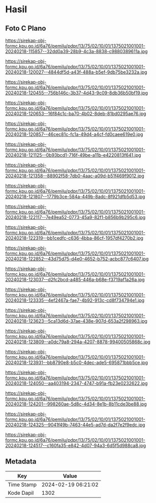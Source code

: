 # Hasil

## Foto C Plano

https://sirekap-obj-formc.kpu.go.id/6a76/pemilu/pdpr/13/75/02/10/01/1375021001001-20240218-115857--32dd0a39-28b9-4c3a-8838-c9880389611a.jpg

https://sirekap-obj-formc.kpu.go.id/6a76/pemilu/pdpr/13/75/02/10/01/1375021001001-20240218-120027--4844df5d-a43f-488a-b5ef-9db75be3232a.jpg

https://sirekap-obj-formc.kpu.go.id/6a76/pemilu/pdpr/13/75/02/10/01/1375021001001-20240218-120455--756b146c-3b37-4d43-9c09-8db36b50bf19.jpg

https://sirekap-obj-formc.kpu.go.id/6a76/pemilu/pdpr/13/75/02/10/01/1375021001001-20240218-120653--16f84c1c-ba70-4b02-8deb-81bd0295ae76.jpg

https://sirekap-obj-formc.kpu.go.id/6a76/pemilu/pdpr/13/75/02/10/01/1375021001001-20240218-120857--46cec81c-fc1a-49d4-a4cf-fd0caee619e0.jpg

https://sirekap-obj-formc.kpu.go.id/6a76/pemilu/pdpr/13/75/02/10/01/1375021001001-20240218-121125--0b93bcd1-716f-49be-a11b-e4220813f641.jpg

https://sirekap-obj-formc.kpu.go.id/6a76/pemilu/pdpr/13/75/02/10/01/1375021001001-20240218-121358--88902f58-7db0-4aac-a09d-b51f469f9012.jpg

https://sirekap-obj-formc.kpu.go.id/6a76/pemilu/pdpr/13/75/02/10/01/1375021001001-20240218-121807--1779b3ce-584a-449b-8adc-8f921dfb5d53.jpg

https://sirekap-obj-formc.kpu.go.id/6a76/pemilu/pdpr/13/75/02/10/01/1375021001001-20240218-122117--7e49ea52-0773-45a9-82f1-b856b9b295c6.jpg

https://sirekap-obj-formc.kpu.go.id/6a76/pemilu/pdpr/13/75/02/10/01/1375021001001-20240218-122319--bb1cedfc-c636-4bba-86cf-1957df4270b2.jpg

https://sirekap-obj-formc.kpu.go.id/6a76/pemilu/pdpr/13/75/02/10/01/1375021001001-20240218-122852--43d75d75-d4e0-4652-b752-acbc877c6407.jpg

https://sirekap-obj-formc.kpu.go.id/6a76/pemilu/pdpr/13/75/02/10/01/1375021001001-20240218-123037--d2fc2bcd-a485-446a-b68e-f3719af1a26a.jpg

https://sirekap-obj-formc.kpu.go.id/6a76/pemilu/pdpr/13/75/02/10/01/1375021001001-20240218-123335--4ef2467a-fae7-4b92-913c-cd8f734794e1.jpg

https://sirekap-obj-formc.kpu.go.id/6a76/pemilu/pdpr/13/75/02/10/01/1375021001001-20240218-123623--5ca13d6d-37ae-438e-907d-653a2f298963.jpg

https://sirekap-obj-formc.kpu.go.id/6a76/pemilu/pdpr/13/75/02/10/01/1375021001001-20240218-123809--a0dc79a8-294a-4207-8878-99400505868c.jpg

https://sirekap-obj-formc.kpu.go.id/6a76/pemilu/pdpr/13/75/02/10/01/1375021001001-20240218-123931--bb8790e8-b5c0-4dec-ade5-695871bbb5ce.jpg

https://sirekap-obj-formc.kpu.go.id/6a76/pemilu/pdpr/13/75/02/10/01/1375021001001-20240218-124050--aa403194-2347-4747-b91a-fb23e0232622.jpg

https://sirekap-obj-formc.kpu.go.id/6a76/pemilu/pdpr/13/75/02/10/01/1375021001001-20240218-124201--998260ae-5d8c-4d34-8e1b-8b11cde3be88.jpg

https://sirekap-obj-formc.kpu.go.id/6a76/pemilu/pdpr/13/75/02/10/01/1375021001001-20240218-124325--9041f49b-7463-44e5-ad7d-da2f7e2f9edc.jpg

https://sirekap-obj-formc.kpu.go.id/6a76/pemilu/pdpr/13/75/02/10/01/1375021001001-20240218-124517--c160fa35-e842-4d07-94a3-6d5f5d988ca8.jpg


## Metadata

| Key        | Value               |
| ---------- | ------------------- |
| Time Stamp | 2024-02-19 06:21:02 |
| Kode Dapil | 1302                |



